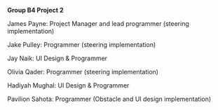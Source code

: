 <b>Group B4 Project 2 </b>

James Payne: Project Manager and lead programmer (steering implementation) 

Jake Pulley: Programmer (steering implementation)

Jay Naik: UI Design & Programmer

Olivia Qader: Programmer (steering implementation)

Hadiyah Mughal: UI Design & Programmer

Pavilion Sahota: Programmer (Obstacle and UI design implementation)
